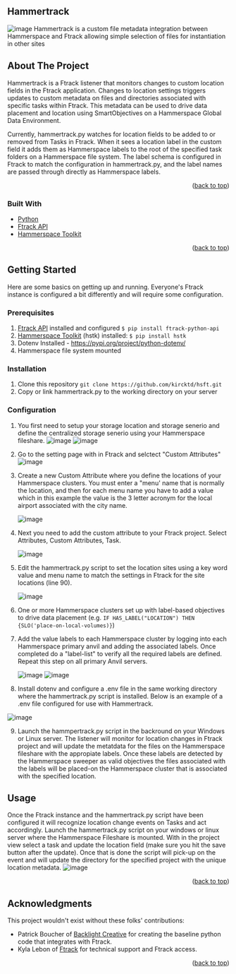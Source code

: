 ## Hammertrack
![image](https://user-images.githubusercontent.com/105011940/228033347-2dc7df90-6d22-4520-965a-a286b2caedcc.png)
Hammertrack
is a custom file metadata integration between Hammerspace and Ftrack allowing simple selection of files for instantiation in other sites
<!-- ABOUT THE PROJECT -->
## About The Project
Hammertrack is a Ftrack listener that monitors changes to custom location fields in the Ftrack application. Changes to location settings
triggers updates to custom metadata on files and directories associated with specific tasks within Ftrack. This metadata can be used to drive data placement and location
using SmartObjectives on a Hammerspace Global Data Environment.

Currently, hammertrack.py watches for location fields to be added to or removed from Tasks in Ftrack. When 
it sees a location label in the custom field it adds them as Hammerspace labels to the root 
of the specified task folders on a Hammerspace file system. The label schema is configured in Ftrack to match the configuration in hammertrack.py,
and the label names are passed through directly as Hammerspace labels.

<p align="right">(<a href="#top">back to top</a>)</p>

### Built With

* [Python](https://python.org/)
* [Ftrack API](https://help.ftrack.com/en/articles/1054630-getting-started-with-the-api)
* [Hammerspace Toolkit](https://github.com/hammer-space/hstk)
<p align="right">(<a href="#top">back to top</a>)</p>


<!-- GETTING STARTED -->
## Getting Started

Here are some basics on getting up and running. Everyone's Ftrack instance is configured a bit differently and
will require some configuration.
### Prerequisites

1. [Ftrack API](https://help.ftrack.com/en/articles/1054630-getting-started-with-the-api) installed and configured `$ pip install ftrack-python-api`
2. [Hammerspace Toolkit](https://github.com/hammer-space/hstk) (hstk) installed: `$ pip install hstk`
3. Dotenv Installed - https://pypi.org/project/python-dotenv/
4. Hammerspace file system mounted

### Installation

1. Clone this repository `git clone https://github.com/kircktd/hsft.git`
2. Copy or link hammertrack.py to the working directory on your server

### Configuration

1. You first need to setup your storage location and storage senerio and define the centralized storage senerio using your Hammerspace fileshare.
    ![image](https://user-images.githubusercontent.com/105011940/228307502-308db076-748e-4b02-8ab9-c97eef800fd4.png)
    ![image](https://user-images.githubusercontent.com/105011940/228307807-56aa2865-f2e4-4a4b-8eef-7d9c7b6f20b3.png)

3. Go to the setting page with in Ftrack and selctect "Custom Attributes"
![image](https://user-images.githubusercontent.com/105011940/228266626-44af6aa0-57cc-4606-903e-b1c728917ff7.png)
3. Create a new Custom Attribute where you define the locations of your Hammerspace clusters. You must enter a "menu' name that is normally the location, and then for each menu name you have to add a value which in this example the value is the 3 letter acronym for the local airport associated with the city name.

     ![image](https://user-images.githubusercontent.com/105011940/228268855-b55805f4-76a1-4fa4-ab65-2c7204b22ed1.png)
4. Next you need to add the custom attribute to your Ftrack project. Select Attributes, Custom Attributes, Task.

     ![image](https://user-images.githubusercontent.com/105011940/228275544-05e83a65-ae41-40cf-afdd-209d5d010b22.png)


5. Edit the hammertrack.py script to set the location sites using a key word value and menu name to match the settings in Ftrack for the site locations (line 90). 

     ![image](https://user-images.githubusercontent.com/105011940/228274133-c9e93751-0dd6-4502-8f12-9da2c02396bc.png)

6. One or more Hammerspace clusters set up with label-based objectives to drive data placement 
(e.g. `IF HAS_LABEL("LOCATION") THEN {SLO('place-on-local-volumes)}`)
7. Add the value labels to each Hammerspace cluster by logging into each Hammerspace primary anvil and adding the associated labels. Once completed do a "label-list" to verify all the required labels are defined. Repeat this step on all primary Anvil servers.

      ![image](https://user-images.githubusercontent.com/105011940/228278000-2d4e1a69-489c-4bd9-81d3-bc18468f5fb5.png)
      ![image](https://user-images.githubusercontent.com/105011940/228278742-e725880c-5d61-4566-b789-dbb018a786e3.png)
      
 8. Install dotenv and configure a .env file in the same working directory where the hammertrack.py script is installed. Below is an example of a .env file configured for use with Hammertrack.

![image](https://user-images.githubusercontent.com/105011940/228540725-b7ef91cd-a46a-409e-a468-2eb18fef1543.png)

 
 9. Launch the hammpertrack.py script in the backround on your Windows or Linux server. The listener will monitor for location changes in Ftrack project and will update the metatdata for the files on the Hammerspace fileshare with the appropiate labels. Once these labels are detected by the Hammerspace sweeper as valid objectives the files associated with the labels will be placed-on the Hammerspace cluster that is associated with the specified location.

<!-- USAGE EXAMPLES -->
## Usage

Once the Ftrack instance and the hammertrack.py script have been configured it will recognize location change events on Tasks and act accordingly. Launch the hammertrack.py script on your windows or linux server where the Hammerspace Fileshare is mounted. With in the project view select a task and update the location field (make sure you hit the save button after the update). Once that is done the script will pick-up on the event and will update the directory for the specified project with the unique location metadata.
   ![image](https://user-images.githubusercontent.com/105011940/228309945-68bab50b-56f5-4a84-8804-27e94fda6838.png)
   
   <p align="right">(<a href="#top">back to top</a>)</p>



<!-- ACKNOWLEDGMENTS -->
## Acknowledgments

This project wouldn't exist without these folks' contributions:

* Patrick Boucher of [Backlight Creative](https://www.backlight.co/) 
for creating the baseline python code that integrates with Ftrack.
* Kyla Lebon of [Ftrack](https://ftrack.com/)
for technical support and Ftrack access.

<p align="right">(<a href="#top">back to top</a>)</p>


 

